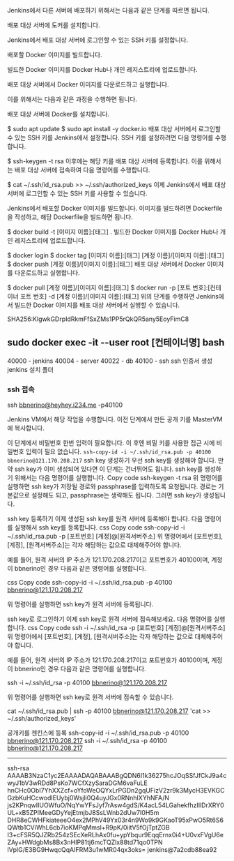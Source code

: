 Jenkins에서 다른 서버에 배포하기 위해서는 다음과 같은 단계를 따르면 됩니다.

배포 대상 서버에 도커를 설치합니다.

Jenkins에서 배포 대상 서버에 로그인할 수 있는 SSH 키를 설정합니다.

배포할 Docker 이미지를 빌드합니다.

빌드한 Docker 이미지를 Docker Hub나 개인 레지스트리에 업로드합니다.

배포 대상 서버에서 Docker 이미지를 다운로드하고 실행합니다.

이를 위해서는 다음과 같은 과정을 수행하면 됩니다.

배포 대상 서버에 Docker를 설치합니다.

$ sudo apt update
$ sudo apt install -y docker.io
배포 대상 서버에서 로그인할 수 있는 SSH 키를 Jenkins에서 설정합니다. SSH 키를 설정하려면 다음 명령어를 수행합니다.

$ ssh-keygen -t rsa
이후에는 해당 키를 배포 대상 서버에 등록합니다. 이를 위해서는 배포 대상 서버에 접속하여 다음 명령어를 수행합니다.

$ cat ~/.ssh/id_rsa.pub >> ~/.ssh/authorized_keys
이제 Jenkins에서 배포 대상 서버에 로그인할 수 있는 SSH 키를 사용할 수 있습니다.

Jenkins에서 배포할 Docker 이미지를 빌드합니다. 이미지를 빌드하려면 Dockerfile을 작성하고, 해당 Dockerfile을 빌드하면 됩니다.

$ docker build -t [이미지 이름]:[태그] .
빌드한 Docker 이미지를 Docker Hub나 개인 레지스트리에 업로드합니다.

$ docker login
$ docker tag [이미지 이름]:[태그] [계정 이름]/[이미지 이름]:[태그]
$ docker push [계정 이름]/[이미지 이름]:[태그]
배포 대상 서버에서 Docker 이미지를 다운로드하고 실행합니다.

$ docker pull [계정 이름]/[이미지 이름]:[태그]
$ docker run -p [포트 번호]:[컨테이너 포트 번호] -d [계정 이름]/[이미지 이름]:[태그]
위의 단계를 수행하면 Jenkins에서 빌드한 Docker 이미지를 배포 대상 서버에서 실행할 수 있습니다.

SHA256:KlgwkGDrpIdRkmFfSxZMs1PP5rQkQR5any5EoyFimC8

sudo docker exec -it --user root [컨테이너명] bash
---------------
40000 - jenkins
40004 - server
40022 - db
40100 - ssh
ssh 인증서 생성 
jenkins 설치 폴더 

### ssh 접속
ssh bbnerino@heyhey.i234.me -p40100

Jenkins VM에서 해당 작업을 수행합니다. 이전 단계에서 만든 공개 키를 MasterVM에 복사합니다.

이 단계에서 비밀번호 한번 입력이 필요합니다.
이 후엔 비밀 키를 사용한 접근 시에 비밀번호 입력이 필요 없습니다.
`ssh-copy-id -i ~/.ssh/id_rsa.pub -p 40100 bbnerino@121.170.208.217`
ssh key 생성하기
우선 ssh key를 생성해야 합니다. 만약 ssh key가 이미 생성되어 있다면 이 단계는 건너뛰어도 됩니다. ssh key를 생성하기 위해서는 다음 명령어를 실행합니다.
Copy code
ssh-keygen -t rsa
위 명령어를 실행하면 ssh key가 저장될 경로와 passphrase를 입력하도록 요청됩니다. 경로는 기본값으로 설정해도 되고, passphrase는 생략해도 됩니다. 그러면 ssh key가 생성됩니다.

ssh key 등록하기
이제 생성된 ssh key를 원격 서버에 등록해야 합니다. 다음 명령어를 실행해서 ssh key를 등록합니다.
css
Copy code
ssh-copy-id -i ~/.ssh/id_rsa.pub -p [포트번호] [계정]@[원격서버주소]
위 명령어에서 [포트번호], [계정], [원격서버주소]는 각자 해당하는 값으로 대체해주어야 합니다.

예를 들어, 원격 서버의 IP 주소가 121.170.208.217이고 포트번호가 40100이며, 계정이 bbnerino인 경우 다음과 같은 명령어를 실행합니다.

css
Copy code
ssh-copy-id -i ~/.ssh/id_rsa.pub -p 40100 bbnerino@121.170.208.217



위 명령어를 실행하면 ssh key가 원격 서버에 등록됩니다.

ssh key로 로그인하기
이제 ssh key로 원격 서버에 접속해보세요. 다음 명령어를 실행합니다.
css
Copy code
ssh -i ~/.ssh/id_rsa -p [포트번호] [계정]@[원격서버주소]
위 명령어에서 [포트번호], [계정], [원격서버주소]는 각자 해당하는 값으로 대체해주어야 합니다.

예를 들어, 원격 서버의 IP 주소가 121.170.208.217이고 포트번호가 40100이며, 계정이 bbnerino인 경우 다음과 같은 명령어를 실행합니다.


ssh -i ~/.ssh/id_rsa -p 40100 bbnerino@121.170.208.217

위 명령어를 실행하면 ssh key로 원격 서버에 접속할 수 있습니다.

cat ~/.ssh/id_rsa.pub | ssh -p 40100 bbnerino@121.170.208.217 'cat >> ~/.ssh/authorized_keys'

공개키를 젠킨스에 등록
ssh-copy-id -i ~/.ssh/id_rsa.pub -p 40100 bbnerino@121.170.208.217
ssh -i ~/.ssh/id_rsa -p 40100 bbnerino@121.170.208.217

----


ssh-rsa AAAAB3NzaC1yc2EAAAADAQABAAABgQDN6I1k36275hcJOqSSfJfCkJ9a4cwyJ1bV3wRDd8PsKo7WCfXzySaraDGM6vaFuLE
hnCHc0ObI7YhXXZcf+oYfoWeOQYxLrPGDn2gqUFizV2zr9k3MycH3EVKGCGzbKuHCcwodIEUybj0Wsjli0Q4uyJGx0RNnhIXYhNFA/N
js2KPnqwIIUOWfuO/NqYwYFsJyf7rAsw4gdS/K4acL54LGahekfhzIIlDrXRY0UL+xB5ZPIMeeGDyYejEtmjbJ8SsLWnb2dUw7I0H5m
DHR8eCWHFkiateeeO4ex2MPhV49Yx03r4n9Wo9k9GKaoT95xPwO5Rt6S6QWtb1CViWhL6cb7ioKMPqMmsl+R9pK/0iitV5fOjTptZGB
I3+cFSR5QJZRb254zSEcXeRLhAx0fu+ypYbqur9EqqErnx0i4+U0vxFVgU6eZAy+HWdgbMs8Bx3nHIP81tj6mcTQZlx88td71qo0TPN
lVplG/E3BG9HwqcQqAIFRM3u1wMR04qx3oks= jenkins@7a2cdb88ea92 
